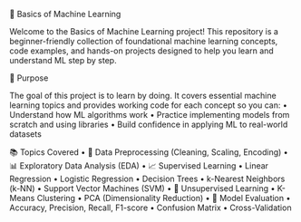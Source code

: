 📘 Basics of Machine Learning

Welcome to the Basics of Machine Learning project!
This repository is a beginner-friendly collection of foundational machine learning concepts, code examples, and hands-on projects designed to help you learn and understand ML step by step.

🎯 Purpose

The goal of this project is to learn by doing. It covers essential machine learning topics and provides working code for each concept so you can:
	•	Understand how ML algorithms work
	•	Practice implementing models from scratch and using libraries
	•	Build confidence in applying ML to real-world datasets

📚 Topics Covered
	•	🔢 Data Preprocessing (Cleaning, Scaling, Encoding)
	•	📊 Exploratory Data Analysis (EDA)
	•	📈 Supervised Learning
	•	Linear Regression
	•	Logistic Regression
	•	Decision Trees
	•	k-Nearest Neighbors (k-NN)
	•	Support Vector Machines (SVM)
	•	🧠 Unsupervised Learning
	•	K-Means Clustering
	•	PCA (Dimensionality Reduction)
	•	🧪 Model Evaluation
	•	Accuracy, Precision, Recall, F1-score
	•	Confusion Matrix
	•	Cross-Validation
